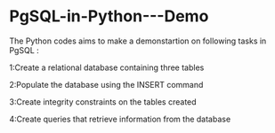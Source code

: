 # PgSQL-in-Python---Demo

The Python codes aims to make a demonstartion on following tasks in PgSQL :

1:Create a relational database containing three tables

2:Populate the database using the INSERT command

3:Create integrity constraints on the tables created

4:Create queries that retrieve information from the database
